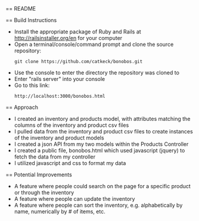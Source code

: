 == README

== Build Instructions

- Install the appropriate package of Ruby and Rails at http://railsinstaller.org/en for your computer
- Open a terminal/console/command prompt and clone the source repository: 
  ```
  git clone https://github.com/catkeck/bonobos.git
  ```
- Use the console to enter the directory the repository was cloned to
- Enter "rails server" into your console
- Go to this link: 
  ```
  http://localhost:3000/bonobos.html
  ```

== Approach

- I created an inventory and products model, with attributes matching the columns of the inventory and product csv files
- I pulled data from the inventory and product csv files to create instances of the inventory and product models
- I created a json API from my two models within the Products Controller
- I created a public file, bonobos.html which used javascript (jquery) to fetch the data from my controller
- I utilized javascript and css to format my data

== Potential Improvements

- A feature where people could search on the page for a specific product or through the inventory
- A feature where people can update the inventory
- A feature where people can sort the inventory, e.g. alphabetically by name, numerically by # of items, etc.
